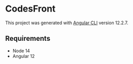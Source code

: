 # CodesFront

This project was generated with [Angular CLI](https://github.com/angular/angular-cli) version 12.2.7.

## Requirements

* Node 14
* Angular 12